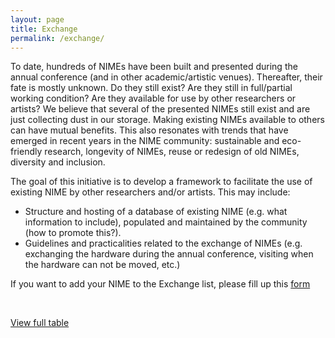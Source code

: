 ```yaml
---
layout: page
title: Exchange
permalink: /exchange/
---
```






To date, hundreds of NIMEs have been built and presented during the annual conference (and in other academic/artistic venues). Thereafter, their fate is mostly unknown. Do they still exist? Are they still in full/partial working condition? Are they available for use by other researchers or artists? We believe that several of the presented NIMEs still exist and are just collecting dust in our storage. Making existing NIMEs available to others can have mutual benefits. This also resonates with trends that have emerged in recent years in the NIME community: sustainable and eco-friendly research, longevity of NIMEs, reuse or redesign of old NIMEs, diversity and inclusion.

The goal of this initiative is to develop a framework to facilitate the use of existing NIME by other researchers and/or artists. This may include:

- Structure and hosting of a database of existing NIME (e.g. what information to include), populated and maintained by the community (how to promote this?).
- Guidelines and practicalities related to the exchange of NIMEs (e.g. exchanging
the hardware during the annual conference, visiting when the hardware can not be moved, etc.)

If you want to add your NIME to the Exchange list, please fill up this [form](https://docs.google.com/forms/d/e/1FAIpQLSfcWRfPuj4KBqp3WplTrtnX636scaNdMWUZLBeddRCKWAErMw/viewform?usp=sf_link)



<br>

[View full table](/full-table/)



<head>
    <!-- Bootstrap core CSS -->
    <link rel="stylesheet" href="https://stackpath.bootstrapcdn.com/bootstrap/4.2.1/css/bootstrap.min.css" integrity="sha384-GJzZqFGwb1QTTN6wy59ffF1BuGJpLSa9DkKMp0DgiMDm4iYMj70gZWKYbI706tWS"
        crossorigin="anonymous">
    <link rel="stylesheet" href="https://cdn.datatables.net/1.10.19/css/dataTables.bootstrap4.min.css">
</head>

<div id="table-container"></div>

<script src="https://code.jquery.com/jquery-3.3.1.min.js"></script>
<script src="https://cdnjs.cloudflare.com/ajax/libs/twitter-bootstrap/4.2.1/js/bootstrap.bundle.min.js"></script>
<script src="../assets/exchange/jquery.csv.min.js"></script>
<script src="https://cdn.datatables.net/1.10.19/js/jquery.dataTables.min.js"></script>
<script src="https://cdn.datatables.net/1.10.19/js/dataTables.bootstrap4.min.js"></script>
<script src="../assets/exchange/csv-to-html-table.js"></script>
<script>
	function format_image(link) {
		if (link){
			position = link.search("id=");
			hash = link.substring(position+3,link.length);
			ThumbLink = "https://drive.google.com/thumbnail?id=" + hash;
            DirectLink = "https://drive.google.com/uc?id=" + hash;
            return "<a href='" + DirectLink + "'> <img src='" + ThumbLink + "'> </a>";
		}
		else return "";
	}

    CsvToHtmlTable.init({
        csv_path: "../assets/exchange/exchange-table-small.csv",
        element: "table-container",
        allow_download: false,
        csv_options: {
            separator: ",",
            delimiter: '"'
        },
        datatables_options: {
            paging: false,
            scrollY: true,
            fixedHeader: false,
            lengthChange: true,
            autoWidth: false

        },
        custom_formatting: [
        	[2, format_image]
        ]
    });
</script>


